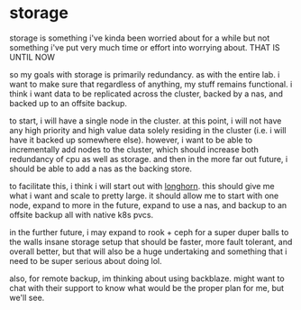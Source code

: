 # storage

storage is something i've kinda been worried about for a while but not something
i've put very much time or effort into worrying about. THAT IS UNTIL NOW

so my goals with storage is primarily redundancy. as with the entire lab. i want
to make sure that regardless of anything, my stuff remains functional. i think i
want data to be replicated across the cluster, backed by a nas, and backed up to
an offsite backup.

to start, i will have a single node in the cluster. at this point, i will not
have any high priority and high value data solely residing in the cluster (i.e.
i will have it backed up somewhere else). however, i want to be able to
incrementally add nodes to the cluster, which should increase both redundancy of
cpu as well as storage. and then in the more far out future, i should be able to
add a nas as the backing store.

to facilitate this, i think i will start out with
[longhorn](https://longhorn.io). this should give me what i want and scale to
pretty large. it should allow me to start with one node, expand to more in the
future, expand to use a nas, and backup to an offsite backup all with native k8s
pvcs.

in the further future, i may expand to rook + ceph for a super duper balls to
the walls insane storage setup that should be faster, more fault tolerant, and
overall better, but that will also be a huge undertaking and something that i
need to be super serious about doing lol.

also, for remote backup, im thinking about using backblaze. might want to chat
with their support to know what would be the proper plan for me, but we'll see.
